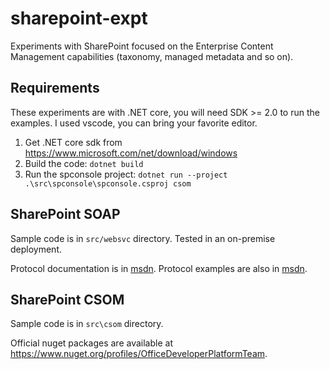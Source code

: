 # sharepoint-expt
Experiments with SharePoint focused on the Enterprise Content Management capabilities (taxonomy, managed metadata and so on).

## Requirements
These experiments are with .NET core, you will need SDK >= 2.0 to run the examples. I used vscode, you can bring your favorite editor.

1. Get .NET core sdk from https://www.microsoft.com/net/download/windows
2. Build the code: `dotnet build`
3. Run the spconsole project: `dotnet run --project .\src\spconsole\spconsole.csproj csom`

## SharePoint SOAP
Sample code is in `src/websvc` directory. Tested in an on-premise deployment.

Protocol documentation is in [msdn](https://msdn.microsoft.com/en-us/library/dd958731(v=office.12).aspx).
Protocol examples are also in [msdn](https://msdn.microsoft.com/en-us/library/dd958731(v=office.12).aspx).

## SharePoint CSOM
Sample code is in `src\csom` directory.

Official nuget packages are available at <https://www.nuget.org/profiles/OfficeDeveloperPlatformTeam>.

